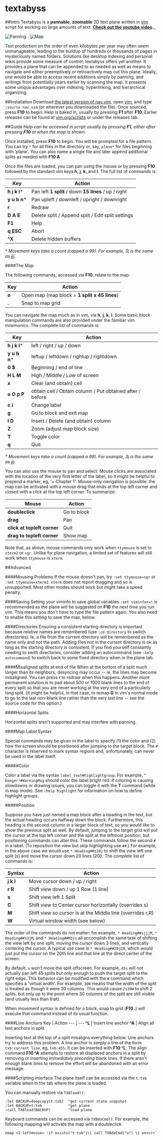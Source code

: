# textabyss
##Intro
Textabyss is a **pannable**, **zoomable** 2D text plane written in [vim](http://www.vim.org) script for working on large amounts of text. **[Check out the youtube video](http://www.youtube.com/watch?v=QTIaI_kI_X8).**_

![Panning](https://raw.github.com/q335r49/textabyss/gh-pages/images/ta2.gif)     .     ![Map](https://raw.github.com/q335r49/textabyss/gh-pages/images/tamap.png)

Text production on the order of even kilobytes per year may often seem unmanageable, leading to the buildup of hundreds or thousands of pages in mysteriously named folders. Solutions like desktop indexing and personal wikis provide some measure of control; textabyss offers yet another. It provides a plane that can be appended to as needed as well as means to navigate and either preemptively or retroactively map out this plane. Ideally, one would be able to access recent additions simply by panning, and writings from potentially years earlier by scanning the map. It presents some unique advantages over indexing, hyperlinking, and hierarchical organizing.

##Installation
Download [the latest version of nav.vim](https://raw.github.com/q335r49/textabyss/master/nav.vim), open [vim](http://www.vim.org), and type `:source nav.vim` (or wherever you downloaded the file). Once sourced, press **F10** to begin. Help is baked in, usually by pressing **F1** after **F10**. Earlier releases can be found at [vim.org/scripts](http://www.vim.org/scripts/script.php?script_id=4835) or under the releases tab.

##Guide
_Help can be accessed in script usually by pressing **F1**, either after pressing **F10** or when the map is shown._

Once installed, press **F10** to begin. You will be prompted for a file pattern. You can try `*` for all files in the directory or, say, `plane*` for files beginning with 'plane'. You can also name a single file and later append additional splits as needed with **F10 A**

Once the files are loaded, you can pan using the mouse or by pressing **F10** followed by the standard vim keys **h**, **j**, **k**, and **l**. The full list of commands is:  

Key | Action
----- | -----
**h j k l*** | Pan left **1 split** / down **15 lines** / up / right
**y u b n*** | Pan upleft / downleft / upright / downright
**r** | Redraw
**D A E** | Delete split / Append split / Edit split settings
**F1** | Help
**q ESC** | Abort
**^X** | Delete hidden buffers
_\* Movement keys take a count (capped a 99). For example, 3j is the same as jjj._

####The Map

The following commands, accessed via **F10**, relate to the map:

Key | Action
--- | --- 
**o** | Open map (map block = **1 split x 45 lines**)
**.** | Snap to map grid

You can navigate the map much as in vim, via **h**, **j**, **k**, **l**. Some basic block manipulation commands are also provided under the familiar vim mnemonics. The complete list of commands is:

Key | Action
--- | ---
**h j k l*** | left / right / up / down
**y u b n*** | leftup / leftdown / rightup / rightdown
**0 $** | Beginning / end of line
**H L M** | High / Middle / Low of screen
**x** | Clear (and obtain) cell
**o O p P** | obtain cell / Obtain column / Put obtained after / before
**c i** | Change label
**g <cr>** | Go to block and exit map
**I D** | Insert / Delete (and obtain) column
**Z** | Zoom (adjust map block size)
**T** | Toggle color
**q** | Quit
_\* Movement keys take a count (capped a 99). For example, 3j is the same as jjj._

You can also use the mouse to pan and select. Mouse clicks are associated with the location of the very first letter of the label, so it might be helpful to prepend a marker, eg, '+ Chapter 1'. Mouse-only navigation is possible: the map can be activated with a mouse drag that ends at the top left corner and closed with a click at the top left corner. To summarize:

Mouse | Action
--- | --- 
**doubleclick** | Go to block
**drag** | Pan
**click at topleft corner** | Quit
**drag to topleft corner** | Show map

Note that, as above, mouse commands only work when `ttymouse` is set to `xterm2` or `sgr`. Unlike for plane navigation, a limited set of features will still work when `ttymouse` is `xterm`.

##Advanced

####Mousing Problems
If the mouse doesn't pan, try `:set ttymouse=sgr` or `:set ttymouse=xterm2`. `xterm` does not report dragging and so is unsupported. Most other modes should work but might take a speed penalty.

####Saving
Setting your viminfo to save global variables `:set viminfo+=!` is recommended as the plane will be suggested on **F10** the next time you run vim. This means you don't have to type the file pattern again. You also need to enable this setting to save the map, below.

####Directories
Ensuring a consistent starting directory is important because relative names are remembered (use `:cd directory` to switch directories). Ie, a file from the current directory will be remembered as the name only and not the path. Adding files not in the current directory is ok as long as the starting directory is consistent. If you find yourself constantly needing to swith directories, consider adding an autocommand (see `:help autocommand`) to switch back to some fixed directory when in the plane tab.

####Misaligned splits at end of file
When at the bottom of a split much longer than its neighbors, desyncing may occur -- ie, the lines may become misaligned. You can press r to redraw when this happens. Another more permanent solution is to pad about 500 or 1000 blank lines to the end of every split so that you are never working at the very end of a particularly long split. (It might be helpful, in that case, to remap **G** in vim's normal mode to go to the last non-blank line rather than the very last line -- see the source code for this option.)

####Horizontal Splits

Horizontal splits aren't supported and may interfere with panning.

####Map Label Syntax

Special commands may be given in the label to specify (1) the color and (2) how the screen should be positioned after jumping to the target block. The `#` character is reserved to mark syntax regions and, unfortunately, can never be used in the label itself.

#####Color

Color a label via the syntax `label_text#highlightgroup`. For example, `^ Danger!#WarningMsg` should color the label bright red. If coloring is causing slowdowns or drawing issues, you can toggle it with the **T** command (while in map mode). See `:help highlight` for information on how to define highlight groups.

#####Position

Suppose you have just named a map block after a heading in the text, but the actual heading occurs halfway down the block. Furthermore, this heading is the second column in a larger block of text, so you would like to show the previous split as well. By default, jumping to the target grid will put the cursor at the top left corner and the split at the leftmost position, but positioning commands can alter this. These commands follow the second `#` in a label. (To reposition the view but skip highlighting use `##`.) For example, in the above case we would use `* Heading##s20j` to shift the view left one split (s) and move the cursor down 20 lines (20j). The complete list of commands is:

Syntax | Action
--- | ---
**j k l** | Move cursor down / up / right
**r R** | Shift view down / up 1 Row (1 line)
**s** | Shift view left 1 Split
**C** | Shift view to Center cursor horizontally (overrides s)
**M** | Shift view so cursor is at the Middle line (overrides r,R)
**W** | Virtual window width (see below)

The order of the commands do not matter: for example, `* Heading##sjjjM`, `* Heading##s3jM`, and `* Heading##M3js` all accomplish the same task of shifting the view left by one split, moving the cursor down 3 lines, and vertically centering the cursor. A typical use case is `* Heading##20jCM`, which would just put the cursor on the 20th line and that line at the direct center of the screen.

By default, `s` won't move the split offscreen. For example, `45s` will not actually pan left 45 splits but only enough to push the target split to the right edge. This behavior can be modified with the `W` command which specifies a 'virtual width'. For example, `30W` means that the width of the split is treated as though it were 30 columns. This would cause `2s30W` to shift 2 splits, but only up to the point where 30 columns of the split are still visible (and usually less than that).

When movement syntax is defined for a block, snap to grid (**F10 .**) will execute that command instead of its usual function.

####Line Anchors
Key | Action
--- | ---
**^L** | Insert line anchor
**^A** | Align all text anchors in split

Inserting text at the top of a split misaligns everything below. Line anchors try to address this problem. A line anchor is simply a line of the form `txb:current line`, eg, `txb:455`. It can be inserted with **F10 ^L**. The align command **F10 ^A** attempts to restore all displaced anchors in a split by removing or inserting *immediately preceding* blank lines. If there aren't enough blank lines to remove the effort will be abandoned with an error message.

####Scripting interface
The plane itself can be accessed via the `t:txb` variable when in the tab where the plane is loaded.

You can manually restore via `TXBload()`: 
```
:let BACKUP=deepcopy(t:txb)  "get current state snapshot
:let BACKUP=t:txb            "get plane
:call TXBload(BACKUP)        "load plane
```
Keyboard commands can be accessed via `TXBdoCmd()`. For example, the following mapping will activate the map with a doubleclick
```
nmap <2-leftmouse> :if exists("t:txb")\| call TXBdoCmd("o") \| en<cr>`
